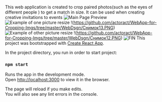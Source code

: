This web application is created to crop paired photos(such as the eyes of different people ) to get a match in size. It can be used when creating creative invitations to events
![Main Page Preview](https://github.com/actoract/WebApp-for-Cropping-Imgs/tree/master/WebDsgn/Снимок1.PNG)
![Example of one picture resize](https://github.com/actoract/WebApp-for-Cropping-Imgs/tree/master/WebDsgn/Снимок2.PNG) 
!(https://github.com/actoract/WebApp-for-Cropping-Imgs/tree/master/WebDsgn/Снимок13.PNG)
![Example of other picture resize](https://github.com/actoract/WebApp-for-Cropping-Imgs/tree/master/WebDsgn/Снимок5.PNG)
!(https://github.com/actoract/WebApp-for-Cropping-Imgs/tree/master/WebDsgn/Снимок12.PNG)
![FIN](https://github.com/actoract/WebApp-for-Cropping-Imgs/tree/master/WebDsgn/Снимок15.png)
This project was bootstrapped with [Create React App](https://github.com/facebook/create-react-app).


In the project directory, you run in order to start project:

### `npm start`

Runs the app in the development mode.<br>
Open [http://localhost:3000](http://localhost:3000) to view it in the browser.

The page will reload if you make edits.<br>
You will also see any lint errors in the console.

